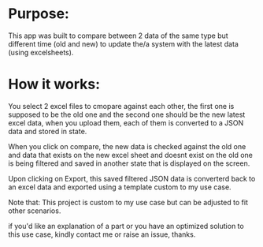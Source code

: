 # Purpose:

This app was built to compare between 2 data of the same type but different time (old and new) to update the/a system with the latest data (using excelsheets).

# How it works:

You select 2 excel files to cmopare against each other, the first one is supposed to be the old one and the second one should be the new latest excel data, when you upload them, each of them is converted to a JSON data and stored in state.

When you click on compare, the new data is checked against the old one and data that exists on the new excel sheet and doesnt exist on the old one is being filtered and saved in another state that is displayed on the screen.

Upon clicking on Export, this saved filtered JSON data is converterd back to an excel data and exported using a template custom to my use case.

Note that:
This project is custom to my use case but can be adjusted to fit other scenarios.

if you'd like an explanation of a part or you have an optimized solution to this use case, kindly contact me or raise an issue, thanks.
